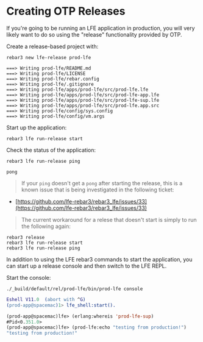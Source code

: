 # Creating OTP Releases

If you're going to be running an LFE application in production, you will very
likely want to do so using the "release" functionality provided by OTP.

Create a release-based project with:

```shell
rebar3 new lfe-release prod-lfe
```

```text
===> Writing prod-lfe/README.md
===> Writing prod-lfe/LICENSE
===> Writing prod-lfe/rebar.config
===> Writing prod-lfe/.gitignore
===> Writing prod-lfe/apps/prod-lfe/src/prod-lfe.lfe
===> Writing prod-lfe/apps/prod-lfe/src/prod-lfe-app.lfe
===> Writing prod-lfe/apps/prod-lfe/src/prod-lfe-sup.lfe
===> Writing prod-lfe/apps/prod-lfe/src/prod-lfe.app.src
===> Writing prod-lfe/config/sys.config
===> Writing prod-lfe/config/vm.args
```

Start up the application:

```shell
rebar3 lfe run-release start
```

Check the status of the application:

```shell
rebar3 lfe run-release ping
```

```text
pong
```

> If your `ping` doesn't get a `pong` after starting the release, this is a known
> issue that is being investigated in the following ticket:

* [https://github.com/lfe-rebar3/rebar3_lfe/issues/33](https://github.com/lfe-rebar3/rebar3_lfe/issues/33)

> The current workaround for a relese that doesn't start is simply to run the following again:

```shell
rebar3 release
rebar3 lfe run-release start
rebar3 lfe run-release ping
```

In addition to using the LFE rebar3 commands to start the application,
you can start up a release console and then switch to the LFE REPL.

Start the console:

```shell
./_build/default/rel/prod-lfe/bin/prod-lfe console
```

```erlang
Eshell V11.0  (abort with ^G)
(prod-app@spacemac)1> lfe_shell:start().
```

```lisp
(prod-app@spacemac)lfe> (erlang:whereis 'prod-lfe-sup)
#Pid<0.351.0>
(prod-app@spacemac)lfe> (prod-lfe:echo "testing from production!")
"testing from production!"
```
